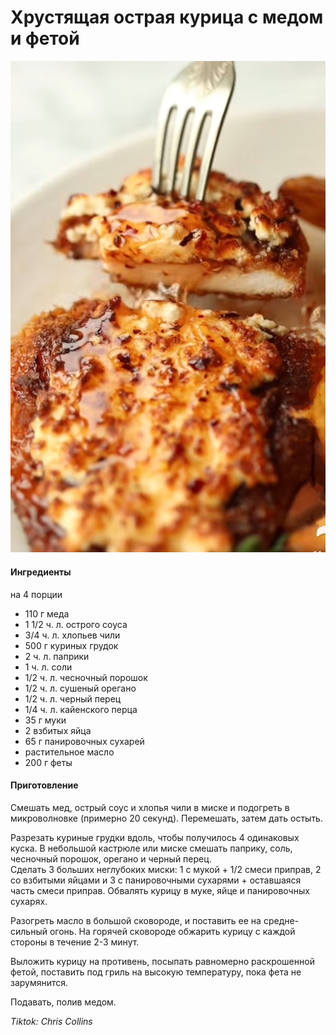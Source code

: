 # Хрустящая острая курица с медом и фетой

![Хрустящая острая курица с медом и фетой](../pics/Img_2024_07_28_00_38_03~2.jpeg)

#### Ингредиенты
на 4 порции

* 110 г меда
* 1 1/2 ч. л. острого соуса
* 3/4 ч. л. хлопьев чили
* 500 г куриных грудок
* 2 ч. л. паприки
* 1 ч. л. соли
* 1/2 ч. л. чесночный порошок
* 1/2 ч. л. сушеный орегано
* 1/2 ч. л. черный перец
* 1/4 ч. л. кайенского перца
* 35 г муки
* 2 взбитых яйца
* 65 г панировочных сухарей
* растительное масло
* 200 г феты

#### Приготовление

Смешать мед, острый соус и хлопья чили в миске и подогреть в микроволновке (примерно 20 секунд). Перемешать, затем дать остыть.

Разрезать куриные грудки вдоль, чтобы получилось 4 одинаковых куска. В небольшой кастрюле или миске смешать паприку, соль, чесночный порошок, орегано и черный перец.  
Сделать 3 больших неглубоких миски: 1 с мукой + 1/2 смеси приправ, 2 со взбитыми яйцами и 3 с панировочными сухарями + оставшаяся часть смеси приправ. Обвалять курицу в муке, яйце и панировочных сухарях.

Разогреть масло в большой сковороде, и поставить ее на средне-сильный огонь. На горячей сковороде обжарить курицу с каждой стороны в течение 2-3 минут.

Выложить курицу на противень, посыпать равномерно раскрошенной фетой, поставить под гриль на высокую температуру, пока фета не зарумянится.

Подавать, полив медом.

*Tiktok: Chris Collins*
